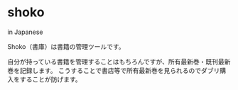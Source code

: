 # shoko

in Japanese

Shoko（書庫）は書籍の管理ツールです。

自分が持っている書籍を管理することはもちろんですが、所有最新巻・既刊最新巻を記録します。
こうすることで書店等で所有最新巻を見られるのでダブリ購入をすることが防げます。